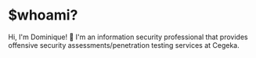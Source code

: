 # $whoami?
Hi, I'm Dominique! 👋 I'm an information security professional that provides      
offensive security assessments/penetration testing services at Cegeka.
